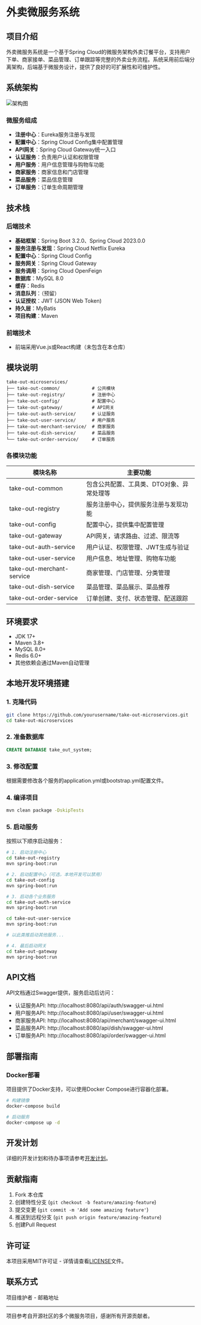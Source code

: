 # 外卖微服务系统

## 项目介绍

外卖微服务系统是一个基于Spring Cloud的微服务架构外卖订餐平台，支持用户下单、商家接单、菜品管理、订单跟踪等完整的外卖业务流程。系统采用前后端分离架构，后端基于微服务设计，提供了良好的可扩展性和可维护性。

## 系统架构

![架构图](https://via.placeholder.com/800x400?text=外卖系统微服务架构)

### 微服务组成

- **注册中心**：Eureka服务注册与发现
- **配置中心**：Spring Cloud Config集中配置管理
- **API网关**：Spring Cloud Gateway统一入口
- **认证服务**：负责用户认证和权限管理
- **用户服务**：用户信息管理与购物车功能
- **商家服务**：商家信息和门店管理
- **菜品服务**：菜品信息管理
- **订单服务**：订单生命周期管理

## 技术栈

### 后端技术

- **基础框架**：Spring Boot 3.2.0、Spring Cloud 2023.0.0
- **服务注册与发现**：Spring Cloud Netflix Eureka
- **配置中心**：Spring Cloud Config
- **服务网关**：Spring Cloud Gateway
- **服务调用**：Spring Cloud OpenFeign
- **数据库**：MySQL 8.0
- **缓存**：Redis
- **消息队列**：（预留）
- **认证授权**：JWT (JSON Web Token)
- **持久层**：MyBatis
- **项目构建**：Maven

### 前端技术

- 前端采用Vue.js或React构建（未包含在本仓库）

## 模块说明

```
take-out-microservices/
├── take-out-common/            # 公共模块
├── take-out-registry/          # 注册中心
├── take-out-config/            # 配置中心
├── take-out-gateway/           # API网关
├── take-out-auth-service/      # 认证服务
├── take-out-user-service/      # 用户服务
├── take-out-merchant-service/  # 商家服务
├── take-out-dish-service/      # 菜品服务
└── take-out-order-service/     # 订单服务
```

### 各模块功能

| 模块名称 | 主要功能 |
|---------|--------|
| take-out-common | 包含公共配置、工具类、DTO对象、异常处理等 |
| take-out-registry | 服务注册中心，提供服务注册与发现功能 |
| take-out-config | 配置中心，提供集中配置管理 |
| take-out-gateway | API网关，请求路由、过滤、限流等 |
| take-out-auth-service | 用户认证、权限管理、JWT生成与验证 |
| take-out-user-service | 用户信息、地址管理、购物车功能 |
| take-out-merchant-service | 商家管理、门店管理、分类管理 |
| take-out-dish-service | 菜品管理、菜品展示、菜品推荐 |
| take-out-order-service | 订单创建、支付、状态管理、配送跟踪 |

## 环境要求

- JDK 17+
- Maven 3.8+
- MySQL 8.0+
- Redis 6.0+
- 其他依赖会通过Maven自动管理

## 本地开发环境搭建

### 1. 克隆代码

```bash
git clone https://github.com/yourusername/take-out-microservices.git
cd take-out-microservices
```

### 2. 准备数据库

```sql
CREATE DATABASE take_out_system;
```

### 3. 修改配置

根据需要修改各个服务的application.yml或bootstrap.yml配置文件。

### 4. 编译项目

```bash
mvn clean package -DskipTests
```

### 5. 启动服务

按照以下顺序启动服务：

```bash
# 1. 启动注册中心
cd take-out-registry
mvn spring-boot:run

# 2. 启动配置中心（可选，本地开发可以禁用）
cd take-out-config
mvn spring-boot:run

# 3. 启动各个业务服务
cd take-out-auth-service
mvn spring-boot:run

cd take-out-user-service
mvn spring-boot:run

# 以此类推启动其他服务...

# 4. 最后启动网关
cd take-out-gateway
mvn spring-boot:run
```

## API文档

API文档通过Swagger提供，服务启动后访问：

- 认证服务API: http://localhost:8080/api/auth/swagger-ui.html
- 用户服务API: http://localhost:8080/api/user/swagger-ui.html
- 商家服务API: http://localhost:8080/api/merchant/swagger-ui.html
- 菜品服务API: http://localhost:8080/api/dish/swagger-ui.html
- 订单服务API: http://localhost:8080/api/order/swagger-ui.html

## 部署指南

### Docker部署

项目提供了Docker支持，可以使用Docker Compose进行容器化部署。

```bash
# 构建镜像
docker-compose build

# 启动服务
docker-compose up -d
```

## 开发计划

详细的开发计划和待办事项请参考[开发计划](todolist.md)。

## 贡献指南

1. Fork 本仓库
2. 创建特性分支 (`git checkout -b feature/amazing-feature`)
3. 提交变更 (`git commit -m 'Add some amazing feature'`)
4. 推送到远程分支 (`git push origin feature/amazing-feature`)
5. 创建Pull Request

## 许可证

本项目采用MIT许可证 - 详情请查看[LICENSE](LICENSE)文件。

## 联系方式

项目维护者 - 邮箱地址

---

项目参考自开源社区的多个微服务项目，感谢所有开源贡献者。 